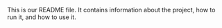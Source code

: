 This is our README file. It contains information about the project, how to run it, and how to use it.
```